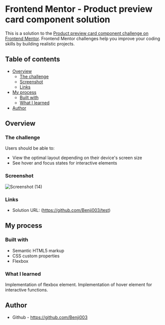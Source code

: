 # Frontend Mentor - Product preview card component solution

This is a solution to the [Product preview card component challenge on Frontend Mentor](https://www.frontendmentor.io/challenges/product-preview-card-component-GO7UmttRfa). Frontend Mentor challenges help you improve your coding skills by building realistic projects. 

## Table of contents

- [Overview](#overview)
  - [The challenge](#the-challenge)
  - [Screenshot](#screenshot)
  - [Links](#links)
- [My process](#my-process)
  - [Built with](#built-with)
  - [What I learned](#what-i-learned)
- [Author](#author)

## Overview

### The challenge

Users should be able to:

- View the optimal layout depending on their device's screen size
- See hover and focus states for interactive elements

### Screenshot

![Screenshot (14)](https://user-images.githubusercontent.com/107246331/183079117-b0c369f6-3ee3-4866-b546-d805dd0c4cbc.png)

### Links

- Solution URL: (https://github.com/Benji003/test)

## My process

### Built with

- Semantic HTML5 markup
- CSS custom properties
- Flexbox

### What I learned

Implementation of flexbox element.
Implementation of hover element for interactive functions.

## Author

- Github - https://github.com/Benji003

